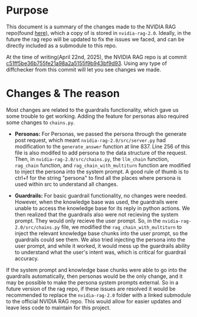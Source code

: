 # Purpose
This document is a summary of the changes made to the NVIDIA RAG repo(found [here](https://github.com/NVIDIA-AI-Blueprints/rag)), which a copy of is stored in `nvidia-rag-2.0`. Ideally, in the future the rag repo will be updated to fix the issues we faced, and can be directly included as a submodule to this repo.

At the time of writing(April 22nd, 2025), the NVIDIA RAG repo is at commit [c51ff5be36b755fe21a98a2a5155f9b943bf9d93](https://github.com/NVIDIA-AI-Blueprints/rag/tree/c51ff5be36b755fe21a98a2a5155f9b943bf9d93). Using any type of diffchecker from this commit will let you see changes we made.

# Changes & The reason
Most changes are related to the guardrails functionality, which gave us some trouble to get working. Adding the feature for personas also required some changes to `chains.py`.

- **Personas:** For Personas, we passed the persona through the generate post request, which meant `nvidia-rag-2.0/src/server.py` had modification to the `generate_answer` function at line 837. Line 256 of this file is also modifed to add persona to the data structure of the request. Then, in `nvidia-rag-2.0/src/chains.py`, the `llm_chain` function, `rag_chain` function, and `rag_chain_with_multiturn` function are modified to inject the persona into the system prompt. A good rule of thumb is to ctrl+f for the string "persona" to find all the places where persona is used within src to understand all changes.

- **Guardrails:** For basic guardrail functionality, no changes were needed. However, when the knowledge base was used, the guardrails were unable to access the knowledge base for its reply in python actions. We then realized that the guardrails also were not recieving the system prompt. They would only recieve the user prompt. So, in the `nvidia-rag-2.0/src/chains.py` file, we modified the `rag_chain_with_multiturn` to inject the relevant knowledge base chunks into the user prompt, so the guardrails could see them. We also tried injecting the persona into the user prompt, and while it worked, it would mess up the guardrails ability to understand what the user's intent was, which is critical for guardrail accuracy. 

If the system prompt and knowledge base chunks were able to go into the guardrails automatically, then personas would be the only change, and it may be possible to make the persona system prompts external. So in a future version of the rag repo, if these issues are resolved it would be recommended to replace the `nvidia-rag-2.0` folder with a linked submodule to the official NVIDIA RAG repo. This would allow for easier updates and leave less code to maintain for this project.